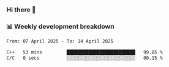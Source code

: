 ### Hi there 👋

### 📊 Weekly development breakdown
<!--START_SECTION:waka-->

```txt
From: 07 April 2025 - To: 14 April 2025

C++   53 mins         █████████████████████████   99.85 %
C/C   0 secs          ░░░░░░░░░░░░░░░░░░░░░░░░░   00.15 %
```

<!--END_SECTION:waka-->
